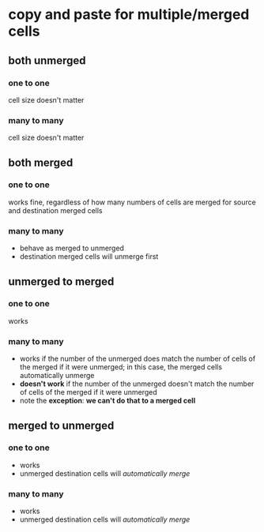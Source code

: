 # copy and paste for multiple/merged cells

## both unmerged
### one to one
cell size doesn't matter
### many to many
cell size doesn't matter

## both merged
### one to one
works fine, regardless of how many numbers of cells are merged for source and destination merged cells
### many to many
- behave as merged to unmerged
- destination merged cells will unmerge first

## unmerged to merged
### one to one
works
### many to many
- works if the number of the unmerged does match the number of cells of the merged if it were unmerged; in this case, the merged cells automatically unmerge
- **doesn't work** if the number of the unmerged doesn't match the number of cells of the merged if it were unmerged
- note the **exception**: **we can't do that to a merged cell**

## merged to unmerged
### one to one
- works
- unmerged destination cells will *automatically merge*
### many to many
- works
- unmerged destination cells will *automatically merge*

